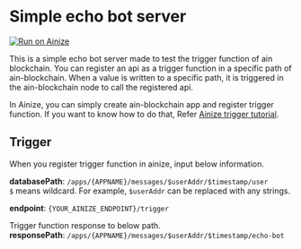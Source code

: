 # Simple echo bot server
[![Run on Ainize](https://ainize.ai/images/run_on_ainize_button.svg)](https://ainize.ai/ainize-team/simple-echo-bot?branch=main)


This is a simple echo bot server made to test the trigger function of ain blockchain. You can register an api as a trigger function in a specific path of ain-blockchain. When a value is written to a specific path, it is triggered in the ain-blockchain node to call the registered api.

In Ainize, you can simply create ain-blockchain app and register trigger function. If you want to know how to do that, Refer [Ainize trigger tutorial](https://ai-network.gitbook.io/ainize-tutorials/tutorials-1/tutorial-for-ainize-trigger).


## Trigger
When you register trigger function in ainize, input below information.

**databasePath**: `/apps/{APPNAME}/messages/$userAddr/$timestamp/user`  
`$` means wildcard. For example, `$userAddr` can be replaced with any strings.

**endpoint**: `{YOUR_AINIZE_ENDPOINT}/trigger`

Trigger function response to below path.  
**responsePath**: `/apps/{APPNAME}/messages/$userAddr/$timestamp/echo-bot`
